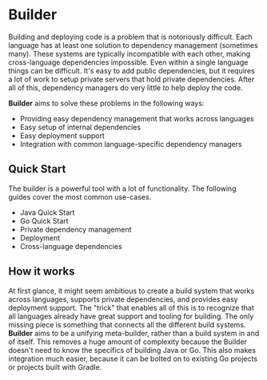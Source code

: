 # Builder

Building and deploying code is a problem that is notoriously difficult. Each language has at least one solution to dependency management (sometimes many). These systems are typically incompatible with each other, making cross-language dependencies impossible. Even within a single language things can be difficult. It's easy to add public dependencies, but it requires a lot of work to setup private servers that hold private dependencies. After all of this, dependency managers do very little to help deploy the code.

**Builder** aims to solve these problems in the following ways:

* Providing easy dependency management that works across languages
* Easy setup of internal dependencies
* Easy deployment support
* Integration with common language-specific dependency managers

## Quick Start

The builder is a powerful tool with a lot of functionality. The following guides cover the most common use-cases.

* Java Quick Start
* Go Quick Start
* Private dependency management
* Deployment
* Cross-language dependencies

## How it works

At first glance, it might seem ambitious to create a build system that works across languages, supports private dependencies, and provides easy deployment support. The "trick" that enables all of this is to recognize that all languages already have great support and tooling for building. The only missing piece is something that connects all the different build systems. **Builder** aims to be a unifying meta-builder, rather than a build system in and of itself. This removes a huge amount of complexity because the Builder doesn't need to know the specifics of building Java or Go. This also makes integration much easier, because it can be bolted on to existing Go projects or projects built with Gradle.
